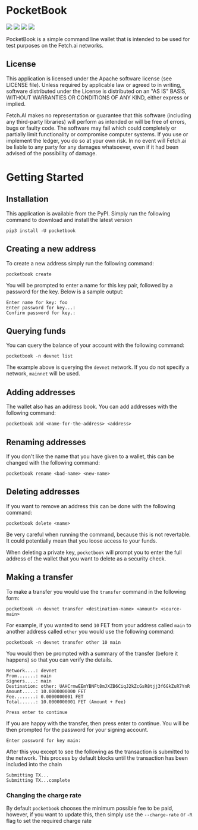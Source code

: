 # PocketBook
![](https://github.com/fetchai/tools-pocketbook/workflows/CI/badge.svg)
![](https://img.shields.io/pypi/v/pocketbook)
![](https://img.shields.io/github/release-date/fetchai/tools-pocketbook)
![](https://img.shields.io/pypi/pyversions/pocketbook)

PocketBook is a simple command line wallet that is intended to be used for test purposes on the Fetch.ai networks.

## License

This application is licensed under the Apache software license (see LICENSE file). Unless required by
applicable law or agreed to in writing, software distributed under the License is distributed on an
"AS IS" BASIS, WITHOUT WARRANTIES OR CONDITIONS OF ANY KIND, either express or implied.

Fetch.AI makes no representation or guarantee that this software (including any third-party libraries)
will perform as intended or will be free of errors, bugs or faulty code. The software may fail which
could completely or partially limit functionality or compromise computer systems. If you use or
implement the ledger, you do so at your own risk. In no event will Fetch.ai be liable to any party
for any damages whatsoever, even if it had been advised of the possibility of damage.

# Getting Started

## Installation

This application is available from the PyPI. Simply run the following command to download and install the latest version

```
pip3 install -U pocketbook
```

## Creating a new address

To create a new address simply run the following command:

```
pocketbook create
```

You will be prompted to enter a name for this key pair, followed by a password for the key. Below is a sample output:

```
Enter name for key: foo
Enter password for key...:
Confirm password for key.:
```

## Querying funds

You can query the balance of your account with the following command:

```
pocketbook -n devnet list
```

The example above is querying the `devnet` network. If you do not specify a network, `mainnet` will be used.


## Adding addresses

The wallet also has an address book. You can add addresses with the following command:

```
pocketbook add <name-for-the-address> <address>
```

## Renaming addresses

If you don't like the name that you have given to a wallet, this can be changed with the following command:

```
pocketbook rename <bad-name> <new-name>
```

## Deleting addresses

If you want to remove an address this can be done with the following command:

```
pocketbook delete <name>
```

Be very careful when running the command, because this is not revertable. It could potentially mean that you loose
access to your funds.

When deleting a private key, `pocketbook` will prompt you to enter the full address of the wallet that you want to
delete as a security check.

## Making a transfer

To make a transfer you would use the `transfer` command in the following form:

```
pocketbook -n devnet transfer <destination-name> <amount> <source-main>
```

For example, if you wanted to send `10` FET from your address called `main` to another address called `other` you would
use the following command:

```
pocketbook -n devnet transfer other 10 main
```

You would then be prompted with a summary of the transfer (before it happens) so that you can verify the details.

```
Network....: devnet
From.......: main
Signers....: main
Destination: other: UAHCrmwEEmYBNFt8mJXZB6CiqJ2kZcGsR8tjj3f6GkZuR7YnR
Amount.....: 10.0000000000 FET
Fee........: 0.0000000001 FET
Total......: 10.0000000001 FET (Amount + Fee)
    
Press enter to continue
```

If you are happy with the transfer, then press enter to continue. You will be then prompted for the password for your
signing account.

```
Enter password for key main:
```

After this you except to see the following as the transaction is submitted to the network. This process by default 
blocks until the transaction has been included into the chain

```
Submitting TX...
Submitting TX...complete
```

### Changing the charge rate

By default `pocketbook` chooses the minimum possible fee to be paid, however, if you want to update this, then simply
use the `--charge-rate` or `-R` flag to set the required charge rate
